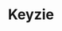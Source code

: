---
type: portfolio
name: keyzie
title: Keyzie
description: The future of real estate is personal. Keyzie changes the nature of buying and selling property by cutting out the expensive fees; keeping cash in your pocket.
urlLink: https://www.keyzie.com/
bgColor: '#F78657'
textColor: black
logoPath: /client-logos/keyzie-logo.svg
bgPath: /client-bgs/keyzie-card-bg.jpg
bgYAxis: top
---